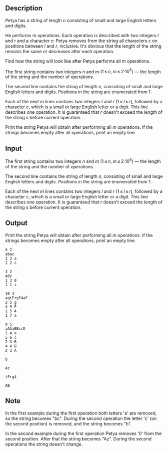 ## Description

<div><p>Petya has a string of length <span class="tex-span"><i>n</i></span> consisting of small and large English letters and digits.</p><p>He performs <span class="tex-span"><i>m</i></span> operations. Each operation is described with two integers <span class="tex-span"><i>l</i></span> and <span class="tex-span"><i>r</i></span> and a character <span class="tex-span"><i>c</i></span>: Petya removes from the string all characters <span class="tex-span"><i>c</i></span> on positions between <span class="tex-span"><i>l</i></span> and <span class="tex-span"><i>r</i></span>, inclusive. It's obvious that the length of the string remains the same or decreases after each operation.</p><p>Find how the string will look like after Petya performs all <span class="tex-span"><i>m</i></span> operations.</p></div><div class="input-specification"><p>The first string contains two integers <span class="tex-span"><i>n</i></span> and <span class="tex-span"><i>m</i></span> (<span class="tex-span">1 ≤ <i>n</i>, <i>m</i> ≤ 2·10<sup class="upper-index">5</sup></span>) — the length of the string and the number of operations.</p><p>The second line contains the string of length <span class="tex-span"><i>n</i></span>, consisting of small and large English letters and digits. Positions in the string are enumerated from <span class="tex-span">1</span>.</p><p>Each of the next <span class="tex-span"><i>m</i></span> lines contains two integers <span class="tex-span"><i>l</i></span> and <span class="tex-span"><i>r</i></span> (<span class="tex-span">1 ≤ <i>l</i> ≤ <i>r</i></span>), followed by a character <span class="tex-span"><i>c</i></span>, which is a small or large English letter or a digit. This line describes one operation. It is guaranteed that <span class="tex-span"><i>r</i></span> doesn't exceed the length of the string <span class="tex-span"><i>s</i></span> before current operation.</p></div><div class="output-specification"><p>Print the string Petya will obtain after performing all <span class="tex-span"><i>m</i></span> operations. If the strings becomes empty after all operations, print an empty line.</p></div>

## Input

<p>The first string contains two integers <span class="tex-span"><i>n</i></span> and <span class="tex-span"><i>m</i></span> (<span class="tex-span">1 ≤ <i>n</i>, <i>m</i> ≤ 2·10<sup class="upper-index">5</sup></span>) — the length of the string and the number of operations.</p><p>The second line contains the string of length <span class="tex-span"><i>n</i></span>, consisting of small and large English letters and digits. Positions in the string are enumerated from <span class="tex-span">1</span>.</p><p>Each of the next <span class="tex-span"><i>m</i></span> lines contains two integers <span class="tex-span"><i>l</i></span> and <span class="tex-span"><i>r</i></span> (<span class="tex-span">1 ≤ <i>l</i> ≤ <i>r</i></span>), followed by a character <span class="tex-span"><i>c</i></span>, which is a small or large English letter or a digit. This line describes one operation. It is guaranteed that <span class="tex-span"><i>r</i></span> doesn't exceed the length of the string <span class="tex-span"><i>s</i></span> before current operation.</p>

## Output

<p>Print the string Petya will obtain after performing all <span class="tex-span"><i>m</i></span> operations. If the strings becomes empty after all operations, print an empty line.</p>





```input1
4 2
abac
1 3 a
2 2 c

```




```input2
3 2
A0z
1 3 0
1 1 z

```




```input3
10 4
agtFrgF4aF
2 5 g
4 9 F
1 5 4
1 7 a

```




```input4
9 5
aAAaBBccD
1 4 a
5 6 c
2 3 B
4 4 D
2 3 A

```




```output1
b

```




```output2
Az

```




```output3
tFrg4

```




```output4
AB

```



## Note

<p>In the first example during the first operation both letters '<span class="tex-font-style-tt">a</span>' are removed, so the string becomes "<span class="tex-font-style-tt">bc</span>". During the second operation the letter '<span class="tex-font-style-tt">c</span>' (on the second position) is removed, and the string becomes "<span class="tex-font-style-tt">b</span>".</p><p>In the second example during the first operation Petya removes '<span class="tex-font-style-tt">0</span>' from the second position. After that the string becomes "<span class="tex-font-style-tt">Az</span>". During the second operations the string doesn't change.</p>
